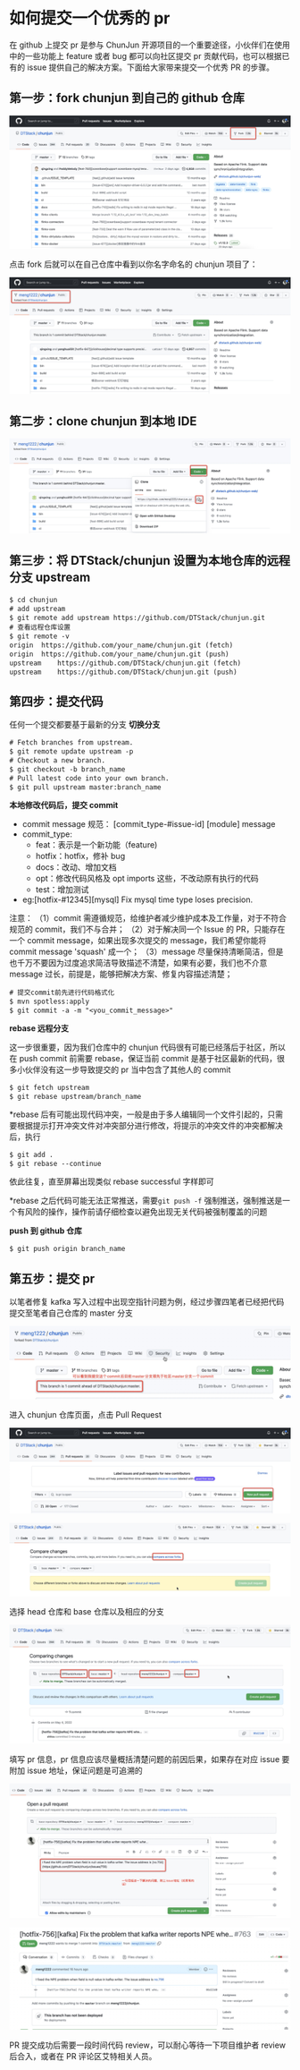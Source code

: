 # 如何提交一个优秀的 pr

在 github 上提交 pr 是参与 ChunJun 开源项目的一个重要途径，小伙伴们在使用中的一些功能上 feature 或者 bug 都可以向社区提交 pr 贡献代码，也可以根据已有的 issue 提供自己的解决方案。下面给大家带来提交一个优秀 PR 的步骤。

## 第一步：fork chunjun 到自己的 github 仓库

![image](/doc/pr/pr1.png)

点击 fork 后就可以在自己仓库中看到以你名字命名的 chunjun 项目了：

![image](/doc/pr/pr2.png)

## 第二步：clone chunjun 到本地 IDE

![image](/doc/pr/pr3.png)

## 第三步：将 DTStack/chunjun 设置为本地仓库的远程分支 upstream

```shell
$ cd chunjun
# add upstream
$ git remote add upstream https://github.com/DTStack/chunjun.git
# 查看远程仓库设置
$ git remote -v
origin  https://github.com/your_name/chunjun.git (fetch)
origin  https://github.com/your_name/chunjun.git (push)
upstream    https://github.com/DTStack/chunjun.git (fetch)
upstream    https://github.com/DTStack/chunjun.git (push)
```

## 第四步：提交代码

任何一个提交都要基于最新的分支
**切换分支**

```shell
# Fetch branches from upstream.
$ git remote update upstream -p
# Checkout a new branch.
$ git checkout -b branch_name
# Pull latest code into your own branch.
$ git pull upstream master:branch_name
```

**本地修改代码后，提交 commit**

- commit message 规范：
  [commit_type-#issue-id] [module] message
- commit_type:
  - feat：表示是一个新功能（feature)
  - hotfix：hotfix，修补 bug
  - docs：改动、增加文档
  - opt：修改代码风格及 opt imports 这些，不改动原有执行的代码
  - test：增加测试
- eg:[hotfix-#12345][mysql] Fix mysql time type loses precision.

注意：
（1）commit 需遵循规范，给维护者减少维护成本及工作量，对于不符合规范的 commit，我们不与合并；
（2）对于解决同一个 Issue 的 PR，只能存在一个 commit message，如果出现多次提交的 message，我们希望你能将 commit message 'squash' 成一个；
（3）message 尽量保持清晰简洁，但是也千万不要因为过度追求简洁导致描述不清楚，如果有必要，我们也不介意 message 过长，前提是，能够把解决方案、修复内容描述清楚；

```shell
# 提交commit前先进行代码格式化
$ mvn spotless:apply
$ git commit -a -m "<you_commit_message>"
```

**rebase 远程分支**

这一步很重要，因为我们仓库中的 chunjun 代码很有可能已经落后于社区，所以在 push commit 前需要 rebase，保证当前 commit 是基于社区最新的代码，很多小伙伴没有这一步导致提交的 pr 当中包含了其他人的 commit

```shell
$ git fetch upstream
$ git rebase upstream/branch_name
```

\*rebase 后有可能出现代码冲突，一般是由于多人编辑同一个文件引起的，只需要根据提示打开冲突文件对冲突部分进行修改，将提示的冲突文件的冲突都解决后，执行

```shell
$ git add .
$ git rebase --continue
```

依此往复，直至屏幕出现类似 rebase successful 字样即可

\*rebase 之后代码可能无法正常推送，需要`git push -f` 强制推送，强制推送是一个有风险的操作，操作前请仔细检查以避免出现无关代码被强制覆盖的问题

**push 到 github 仓库**

```shell
$ git push origin branch_name
```

## 第五步：提交 pr

以笔者修复 kafka 写入过程中出现空指针问题为例，经过步骤四笔者已经把代码提交至笔者自己仓库的 master 分支

![image](/doc/pr/pr4.png)

进入 chunjun 仓库页面，点击 Pull Request

![image](/doc/pr/pr5.png)

![image](/doc/pr/pr6.png)

选择 head 仓库和 base 仓库以及相应的分支

![image](/doc/pr/pr7.png)

填写 pr 信息，pr 信息应该尽量概括清楚问题的前因后果，如果存在对应 issue 要附加 issue 地址，保证问题是可追溯的

![image](/doc/pr/pr8.png)

![image](/doc/pr/pr9.png)

PR 提交成功后需要一段时间代码 review，可以耐心等待一下项目维护者 review 后合入，或者在 PR 评论区艾特相关人员。
